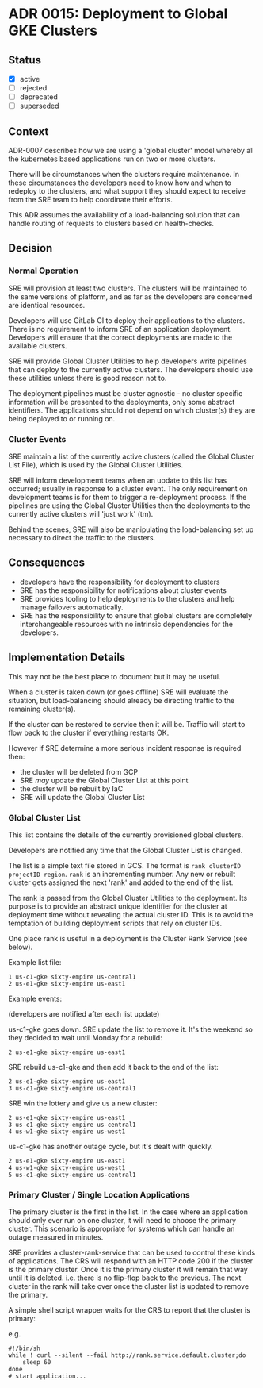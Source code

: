 # ADR 0015: Deployment to Global GKE Clusters

## Status

- [x] active
- [ ] rejected
- [ ] deprecated
- [ ] superseded

## Context

ADR-0007 describes how we are using a 'global cluster' model whereby all the
kubernetes based applications run on two or more clusters.

There will be circumstances when the clusters require maintenance. In these
circumstances the developers need to know how and when to redeploy to the
clusters, and what support they should expect to receive from the SRE team to
help coordinate their efforts.

This ADR assumes the availability of a load-balancing solution that can
handle routing of requests to clusters based on health-checks.

## Decision

### Normal Operation

SRE will provision at least two clusters. The clusters will be maintained to
the same versions of platform, and as far as the developers are concerned are
identical resources.

Developers will use GitLab CI to deploy their applications to the clusters.
There is no requirement to inform SRE of an application deployment. Developers
will ensure that the correct deployments are made to the available clusters.

SRE will provide Global Cluster Utilities to help developers write pipelines
that can deploy to the currently active clusters. The developers should use
these utilities unless there is good reason not to.

The deployment pipelines must be cluster agnostic - no cluster specific
information will be presented to the deployments, only some abstract
identifiers. The applications should not depend on which cluster(s) they are
being deployed to or running on.

### Cluster Events

SRE maintain a list of the currently active clusters (called the Global Cluster
List File), which is used by the Global Cluster Utilities.

SRE will inform developmemt teams when an update to this list has occurred;
usually in response to a cluster event. The only requirement on development
teams is for them to trigger a re-deployment process. If the pipelines are
using the Global Cluster Utilities then the deployments to the currently active
clusters will 'just work' (tm).

Behind the scenes, SRE will also be manipulating the load-balancing set up
necessary to direct the traffic to the clusters.

## Consequences

- developers have the responsibility for deployment to clusters
- SRE has the responsibility for notifications about cluster events
- SRE provides tooling to help deployments to the clusters and help manage
  failovers automatically.
- SRE has the responsibility to ensure that global clusters are completely
  interchangeable resources with no intrinsic dependencies for the developers.

## Implementation Details

This may not be the best place to document but it may be useful.

When a cluster is taken down (or goes offline) SRE will evaluate the situation,
but load-balancing should already be directing traffic to the remaining
cluster(s).

If the cluster can be restored to service then it will be. Traffic will start
to flow back to the cluster if everything restarts OK.

However if SRE determine a more serious incident response is required then:

- the cluster will be deleted from GCP
- SRE *may* update the Global Cluster List at this point
- the cluster will be rebuilt by IaC
- SRE will update the Global Cluster List

### Global Cluster List

This list contains the details of the currently provisioned global clusters.

Developers are notified any time that the Global Cluster List is changed.

The list is a simple text file stored in GCS. The format is ```rank clusterID
projectID region```.  `rank` is an incrementing number. Any new or rebuilt
cluster gets assigned the next 'rank' and added to the end of the list.

The rank is passed from the Global Cluster Utilities to the deployment. Its
purpose is to provide an abstract unique identifier for the cluster at
deployment time without revealing the actual cluster ID. This is to avoid the
temptation of building deployment scripts that rely on cluster IDs.

One place rank is useful in a deployment is the Cluster Rank Service (see
below).

Example list file:
```
1 us-c1-gke sixty-empire us-central1
2 us-e1-gke sixty-empire us-east1
```

Example events:

(developers are notified after each list update)

us-c1-gke goes down. SRE update the list to remove it. It's the weekend so they
decided to wait until Monday for a rebuild:

```
2 us-e1-gke sixty-empire us-east1
```

SRE rebuild us-c1-gke and then add it back to the end of the list:

```
2 us-e1-gke sixty-empire us-east1
3 us-c1-gke sixty-empire us-central1
```

SRE win the lottery and give us a new cluster:

```
2 us-e1-gke sixty-empire us-east1
3 us-c1-gke sixty-empire us-central1
4 us-w1-gke sixty-empire us-west1
```

us-c1-gke has another outage cycle, but it's dealt with quickly.

```
2 us-e1-gke sixty-empire us-east1
4 us-w1-gke sixty-empire us-west1
5 us-c1-gke sixty-empire us-central1
```

### Primary Cluster / Single Location Applications

The primary cluster is the first in the list. In the case where an application
should only ever run on one cluster, it will need to choose the primary
cluster. This scenario is appropriate for systems which can handle an outage
measured in minutes.

SRE provides a cluster-rank-service that can be used to control these kinds of
applications. The CRS will respond with an HTTP code 200 if the cluster is the
primary cluster. Once it is the primary cluster it will remain that way until
it is deleted. i.e. there is no flip-flop back to the previous. The next
cluster in the rank will take over once the cluster list is updated to remove
the primary.

A simple shell script wrapper waits for the CRS to report that the cluster
is primary:

e.g.
```
#!/bin/sh
while ! curl --silent --fail http://rank.service.default.cluster;do
    sleep 60
done
# start application...
```

